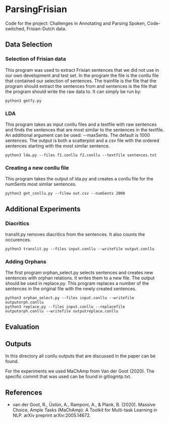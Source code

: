 # ParsingFrisian
Code for the project: Challenges in Annotating and Parsing Spoken, Code-switched, Frisian-Dutch data.

## Data Selection
### Selection of Frisian data
This program was used to extract Frisian sentences that we did not use in our own development and test set. In the program the file is the conllu file that contained our selection of sentences. The trainfile is the file that the program should extract the sentences from and sentences is the file that the program should write the raw data to. It can simply be run by:

```
python3 getfy.py
```


### LDA
This program takes as input conllu files and a textfile with raw sentences and finds the sentences that are most similar to the sentences in the textfile. An additional argument can be used: --maxSents. The default is 1000 sentences. The output is both a scatterplot and a csv file with the ordered sentences starting with the most similar sentence.

```
python3 lda.py --files f1.conllu f2.conllu --textfile sentences.txt
```

### Creating a new conllu file
This program takes the output of lda.py and creates a conllu file for the numSents most similar sentences.

```
python3 get_conllu.py --filew out.csv --numSents 2000
```

## Additional Experiments
### Diacritics
translit.py removes diacritics from the sentences. It also counts the occurences.

```
python3 translit.py --files input.conllu --writefile output.conllu
```

### Adding Orphans
The first program orphan_select.py selects sentences and creates new sentences with orphan relations. It writes them to a new file. The output should be used in replace.py. This program replaces a number of the sentences in the original file with the newly created sentences.

```
python3 orphan_select.py --files input.conllu --writefile outputorph.conllu
python3 replace.py --files input.conllu --replacefile outputorph.conllu --writefile outputreplace.conllu
```

## Evaluation

## Outputs
In this directory all conllu outputs that are discussed in the paper can be found.

For the experiments we used MaChAmp from Van der Goot (2020). The specific commit that was used can be found in gitlogmtp.txt.


## References
* van der Goot, R., Üstün, A., Ramponi, A., & Plank, B. (2020). Massive Choice, Ample Tasks (MaChAmp): A Toolkit for Multi-task Learning in NLP. arXiv preprint arXiv:2005.14672.

